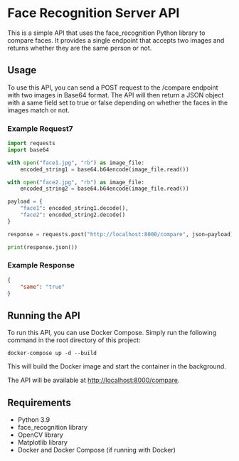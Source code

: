 # Face Recognition Server API

This is a simple API that uses the face_recognition Python library to compare faces. It provides a single endpoint that accepts two images and returns whether they are the same person or not.

## Usage

To use this API, you can send a POST request to the /compare endpoint with two images in Base64 format. The API will then return a JSON object with a same field set to true or false depending on whether the faces in the images match or not.

### Example Request7

```python
import requests
import base64

with open("face1.jpg", "rb") as image_file:
    encoded_string1 = base64.b64encode(image_file.read())

with open("face2.jpg", "rb") as image_file:
    encoded_string2 = base64.b64encode(image_file.read())

payload = {
    "face1": encoded_string1.decode(),
    "face2": encoded_string2.decode()
}

response = requests.post("http://localhost:8000/compare", json=payload)

print(response.json())

```

### Example Response

```json
{
    "same": "true"
}

```

## Running the API

To run this API, you can use Docker Compose. Simply run the following command in the root directory of this project:

```
docker-compose up -d --build
```

This will build the Docker image and start the container in the background.

The API will be available at [http://localhost:8000/compare](http://localhost:8000/compare).

## Requirements
- Python 3.9
- face_recognition library
- OpenCV library
- Matplotlib library
- Docker and Docker Compose (if running with Docker)
